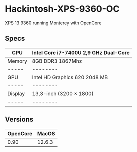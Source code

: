 # Hackintosh-XPS-9360-OC
XPS 13 9360 running Monterey with OpenCore

## Specs
| CPU | Intel Core i7-7400U 2,9 GHz Dual-Core |
|-----|--------|
| Memory | 8GB DDR3 1867Mhz |
|-----|--------|
| GPU | Intel HD Graphics 620 2048 MB |
|-----|--------|
| Display | 13,3-inch (3200 × 1800) |
|-----|--------|

## Versions
| OpenCore | MacOS  | 
| -------- | ------ |
| 0.90     | 12.6.3 |